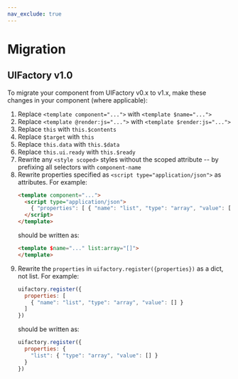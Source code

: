 ```yaml
---
nav_exclude: true
---
```


# Migration

## UIFactory v1.0

To migrate your component from UIFactory v0.x to v1.x, make these changes in your component (where applicable):

1. Replace `<template component="...">` with `<template $name="...">`
2. Replace `<template @render:js="...">` with `<template $render:js="...">`
3. Replace `this` with `this.$contents`
4. Replace `$target` with `this`
5. Replace `this.data` with `this.$data`
6. Replace `this.ui.ready` with `this.$ready`
7. Rewrite any `<style scoped>` styles without the scoped attribute -- by prefixing all selectors with `component-name`
8. Rewrite properties specified as `<script type="application/json">` as attributes.
   For example:
   ```html
   <template component="...">
     <script type="application/json">
       { "properties": [ { "name": "list", "type": "array", "value": [] } ] }
     </script>
   </template>
   ```
   should be written as:
   ```html
   <template $name="..." list:array="[]">
   </template>
   ```
9. Rewrite the `properties` in `uifactory.register({properties})` as a dict, not list.
   For example:
   ```js
   uifactory.register({
     properties: [
       { "name": "list", "type": "array", "value": [] }
     ]
   })
   ```
   should be written as:
   ```js
   uifactory.register({
     properties: {
       "list": { "type": "array", "value": [] }
     }
   })
   ```
